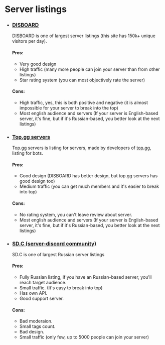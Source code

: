 # Server listings
- ### [DISBOARD](https://disboard.org) 
  DISBOARD is one of largest server listings (this site has 150k+ unique visitors per day).
  #### Pros:
  - Very good design
  - High traffic (many more people can join your server than from other listings)
  - Star rating system (you can most objectively rate the server)
  #### Cons:
  - High traffic, yes, this is both positive and negative (it is almost impossible for your server to break into the top)
  - Most english audience and servers (If your server is English-based server, it's fine, but if it's Russian-based, you better look at the next listings)
- ### [Top.gg servers](https://top.gg/servers)
  Top.gg servers is listing for servers, made by developers of [top.gg](https://top.gg), listing for bots.
  #### Pros:
  - Good design (DISBOARD has better design, but top.gg servers has good design too)
  - Medium traffic (you can get much members and it's easier to break into top)
  #### Cons:
  - No rating system, you can't leave review about server.
  - Most english audience and servers (If your server is English-based server, it's fine, but if it's Russian-based, you better look at the next listings)
- ### [SD.C (server-discord community)](https://server-discord.com)
  SD.C is one of largest Russian server listings
  #### Pros:
  - Fully Russian listing, if you have an Russian-based server, you'll reach target audience.
  - Small traffic. (It's easy to break into top)
  - Has own API.
  - Good support server.
  #### Cons: 
  - Bad moderaion.
  - Small tags count.
  - Bad design.
  - Small traffic (only few, up to 5000 people can join your server)
  
